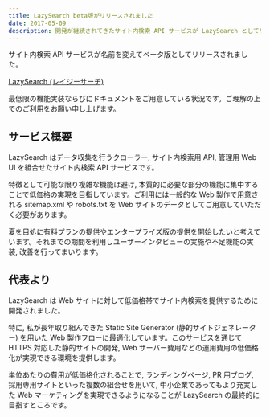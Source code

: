 ```yaml
---
title: LazySearch beta版がリリースされました
date: 2017-05-09
description: 開発が継続されてきたサイト内検索 API サービスが LazySearch としてリリースされました。
---
```


サイト内検索 API サービスが名前を変えてベータ版としてリリースされました。

[LazySearch \(レイジーサーチ\)](https://lazysear.ch/)

最低限の機能実装ならびにドキュメントをご用意している状況です。ご理解の上でのご利用をお願い申し上げます。

## サービス概要

LazySearch はデータ収集を行うクローラー, サイト内検索用 API, 管理用 Web UI を組合せたサイト内検索 API サービスです。

特徴として可能な限り複雑な機能は避け, 本質的に必要な部分の機能に集中することで低価格の実現を目指しています。ご利用には一般的な Web 製作で用意される sitemap.xml や robots.txt を Web サイトのデータとしてご用意していただく必要があります。

夏を目処に有料プランの提供やエンタープライズ版の提供を開始したいと考えています。それまでの期間を利用しユーザーインタビューの実施や不足機能の実装, 改善を行ってまいります。

## 代表より

LazySearch は Web サイトに対して低価格帯でサイト内検索を提供するために開発されました。

特に, 私が長年取り組んできた Static Site Generator (静的サイトジェネレーター) を用いた Web 製作フローに最適化しています。このサービスを通じて HTTPS 対応した静的サイトの開発, Web サーバー費用などの運用費用の低価格化が実現できる環境を提供します。

単位あたりの費用が低価格化されることで, ランディングページ, PR 用ブログ, 採用専用サイトといった複数の組合せを用いて, 中小企業であってもより充実した Web マーケティングを実現できるようになることが LazySearch の最終的に目指すところです。
